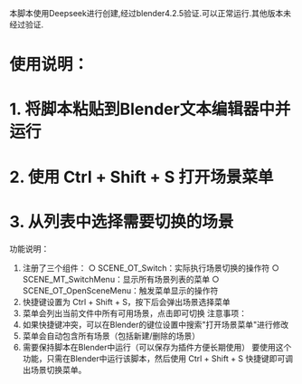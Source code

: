 本脚本使用Deepseek进行创建,经过blender4.2.5验证.可以正常运行.其他版本未经过验证.


# 使用说明：
# 1. 将脚本粘贴到Blender文本编辑器中并运行
# 2. 使用 Ctrl + Shift + S 打开场景菜单
# 3. 从列表中选择需要切换的场景



功能说明：
1. 注册了三个组件：
  ○ SCENE_OT_Switch：实际执行场景切换的操作符
  ○ SCENE_MT_SwitchMenu：显示所有场景列表的菜单
  ○ SCENE_OT_OpenSceneMenu：触发菜单显示的操作符
2. 快捷键设置为 Ctrl + Shift + S，按下后会弹出场景选择菜单
3. 菜单会列出当前文件中所有可用场景，点击即可切换
注意事项：
4. 如果快捷键冲突，可以在Blender的键位设置中搜索"打开场景菜单"进行修改
5. 菜单会自动包含所有场景（包括新建/删除的场景）
6. 需要保持脚本在Blender中运行（可以保存为插件方便长期使用）
要使用这个功能，只需在Blender中运行该脚本，然后使用 Ctrl + Shift + S 快捷键即可调出场景切换菜单。
